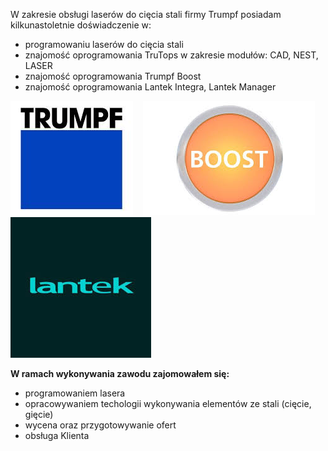 W zakresie obsługi laserów do cięcia stali firmy Trumpf posiadam kilkunastoletnie doświadczenie w:

- programowaniu laserów do cięcia stali
- znajomość oprogramowania TruTops w zakresie modułów: CAD, NEST, LASER
- znajomość oprogramowania Trumpf Boost
- znajomość oprogramowania Lantek Integra, Lantek Manager

![Trumpf_LOGO](static/images/Trumpf-Logo.jpg "Trumpf_LOGO") &nbsp;&nbsp;
![Trumpf_Boost_LOGO](static/images/Trumpf_BOOST_LOGO.jpg "Trumpf_Boost_LOGO") &nbsp;&nbsp;
![Lantek_LOGO](static/images/Lantek_LOGO.jpg "Lantek_LOGO")



**W ramach wykonywania zawodu zajomowałem się:**

- programowaniem lasera
- opracowywaniem techologii wykonywania elementów ze stali (cięcie, gięcie)
- wycena oraz przygotowywanie ofert
- obsługa Klienta
